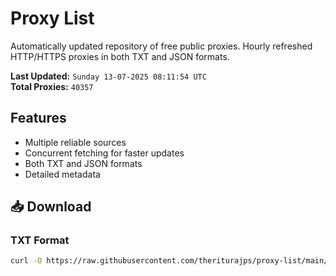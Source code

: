 # Proxy List

Automatically updated repository of free public proxies. Hourly refreshed HTTP/HTTPS proxies in both TXT and JSON formats.

**Last Updated:** `Sunday 13-07-2025 08:11:54 UTC`  
**Total Proxies:** `40357`

## Features
- Multiple reliable sources
- Concurrent fetching for faster updates
- Both TXT and JSON formats
- Detailed metadata

## 📥 Download

### TXT Format
```bash
curl -O https://raw.githubusercontent.com/theriturajps/proxy-list/main/proxies.txt